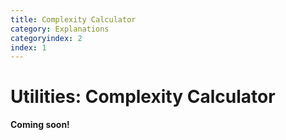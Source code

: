```yaml
---
title: Complexity Calculator
category: Explanations
categoryindex: 2
index: 1
---
```


Utilities: Complexity Calculator
===

__Coming soon!__
